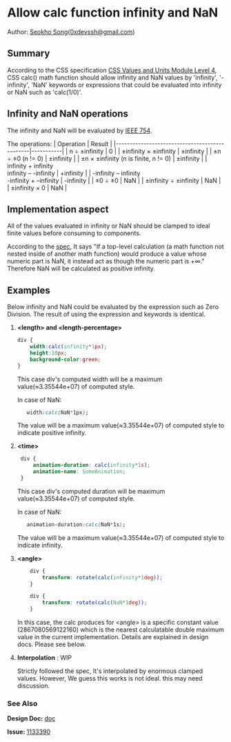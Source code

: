 # Allow calc function infinity and NaN
Author: [Seokho Song](https://github.com/devsdk)(0xdevssh@gmail.com)

## Summary

 According to the CSS specification [CSS Values and Units Module Level 4](https://drafts.csswg.org/css-values/#calc-type-checking), CSS calc() math function should allow infinity and NaN values by 'infinity', '-infinity', 'NaN' keywords or expressions that could be evaluated into infinity or NaN such as 'calc(1/0)'.

## Infinity and NaN operations

The infinity and NaN will be evaluated by [IEEE 754](https://en.wikipedia.org/wiki/IEEE_754). 

The operations: 
| Operation                                     | Result    |
|-----------------------------------------------|-----------|
| n ÷ ±infinity                                 | 0         |
| ±infinity × ±infinity                         | ±infinity |
| ±n ÷ ±0  (n != 0)                             | ±infinity |
| ±n × ±infinity (n is finite, n != 0)          | ±infinity |
| infinity + infinity<br>infinity – -infinity   | +infinity |
| -infinity – infinity<br>  -infinity + –infinity | -infinity |
| ±0 ÷ ±0                                       | NaN       |
| ±infinity ÷ ±infinity                         | NaN       |
| ±infinity × 0                                 | NaN       |

## Implementation aspect

 All of the values evaluated in infinity or NaN should be clamped to ideal finite values before consuming to components.
 
 According to the [spec](https://www.w3.org/TR/css-values-4/#top-level-calculation), It says "If a top-level calculation (a math function not nested inside of another math function) would produce a value whose numeric part is NaN, it instead act as though the numeric part is +∞."
    Therefore NaN will be calculated as positive infinity.

## Examples
 Below infinity and NaN could be evaluated by the expression such as Zero Division. The result of using the expression and keywords is identical.

1. **\<length> and \<length-percentage>**
    ```CSS
    div {
        width:calc(infinity*1px);
        height:10px;
        background-color:green;
    }
    ```

    This case div's computed width will be a maximum value(≈3.35544e+07) of computed style.
     
     In case of NaN:
     ``` CSS
        width:calc(NaN*1px);
     ```
    
    The value will be a maximum value(≈3.35544e+07) of computed style to indicate positive infinity. 

2. **\<time>**
   ```CSS
    div {
        animation-duration: calc(infinity*1s);
        animation-name: SomeAnimation;
    }
   ```
    This case div's computed duration will be maximum value(≈3.35544e+07) of computed style.

     In case of NaN:
     ``` CSS
        animation-duration:calc(NaN*1s);
     ```
     The value will be a maximum value(≈3.35544e+07) of computed style to indicate infinity.

3. **\<angle>**
    ```CSS
        div {
            transform: rotate(calc(infinity*1deg));
        }
    ```
    ```CSS
        div {
            transform: rotate(calc(NaN*1deg));
        }
    ```

    In this case, the calc produces for \<angle> is a specific constant value (2867080569122160) which is the nearest calculatable double maximum value in the current implementation.  Details are explained in design docs. Please see below.

4. **Interpolation** : WIP
    
    Strictly followed the spec, It's interpolated by enormous clamped values. However, We guess this works is not ideal. this may need discussion.

### See Also

**Design Doc:** [doc](https://docs.google.com/document/d/1kksm8aa5HpCph5NmJEwrCrj2e3p85RORQCr7OSsWAOs/edit?usp=sharing)

**Issue:** [1133390](https://crbug.com/1133390)
